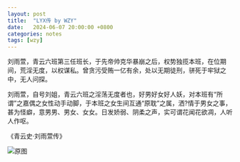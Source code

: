 ```yaml
---
layout: post
title:  "LYX传 by WZY"
date:   2024-06-07 20:00:00 +0800
categories: notes
tags: [wzy]
---
```

刘雨萱，青云六班第三任班长，于先帝帅克华暴崩之后，权势独揽本班，在位期间，荒淫无度，以权谋私。曾贪污受贿一亿有余，处以无期徒刑，骈死于牢狱之中，无人问探。

刘雨萱，自号刘姐，青云六班之淫荡无度者也，好男好女好人妖，对本班有“所谓”之嘉偶之女性动手动脚，于本班之女生间互通“原耽”之属，洒?情于男女之事，甚为怪癖，意男男、男女、女女。日发娇弱、阴柔之声，实可谓花闻花欲凋，人听人作呕。

《青云史·刘雨萱传》

![原图](/images/2024/06/07/note3.png)